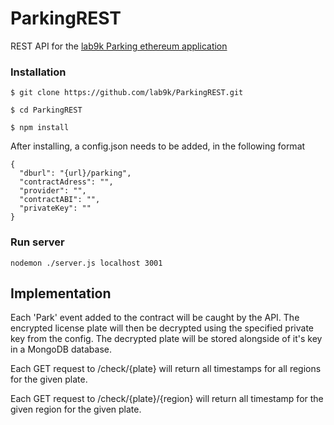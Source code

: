 # ParkingREST
REST API for the [lab9k Parking ethereum application](https://github.com/lab9k/Parking)

### Installation

    $ git clone https://github.com/lab9k/ParkingREST.git

    $ cd ParkingREST

    $ npm install
    
After installing, a config.json needs to be added, in the following format

    {
      "dburl": "{url}/parking",
      "contractAdress": "",
      "provider": "",
      "contractABI": "",
      "privateKey": ""
    }

### Run server

    nodemon ./server.js localhost 3001
    
## Implementation

Each 'Park' event added to the contract will be caught by the API. The encrypted license plate will then be 
decrypted using the specified private key from the config. The decrypted plate will be stored alongside of it's key
in a MongoDB database.

Each GET request to /check/{plate} will return all timestamps for all regions for the given plate.

Each GET request to /check/{plate}/{region} will return all timestamp for the given region for the given plate.